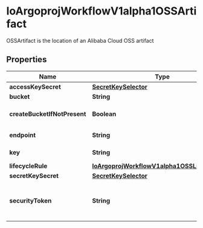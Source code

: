 

# IoArgoprojWorkflowV1alpha1OSSArtifact

OSSArtifact is the location of an Alibaba Cloud OSS artifact

## Properties

Name | Type | Description | Notes
------------ | ------------- | ------------- | -------------
**accessKeySecret** | [**SecretKeySelector**](SecretKeySelector.md) |  |  [optional]
**bucket** | **String** | Bucket is the name of the bucket |  [optional]
**createBucketIfNotPresent** | **Boolean** | CreateBucketIfNotPresent tells the driver to attempt to create the OSS bucket for output artifacts, if it doesn&#39;t exist |  [optional]
**endpoint** | **String** | Endpoint is the hostname of the bucket endpoint |  [optional]
**key** | **String** | Key is the path in the bucket where the artifact resides | 
**lifecycleRule** | [**IoArgoprojWorkflowV1alpha1OSSLifecycleRule**](IoArgoprojWorkflowV1alpha1OSSLifecycleRule.md) |  |  [optional]
**secretKeySecret** | [**SecretKeySelector**](SecretKeySelector.md) |  |  [optional]
**securityToken** | **String** | SecurityToken is the user&#39;s temporary security token. For more details, check out: https://www.alibabacloud.com/help/doc-detail/100624.htm |  [optional]



